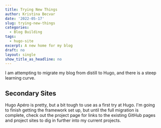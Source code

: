```yaml
---
title: Trying New Things
author: Kristina Becvar
date: '2022-05-17'
slug: trying-new-things
categories:
  - Blog Building
tags:
  - hugo-site
excerpt: A new home for my blog
draft: no
layout: single
show_title_as_headline: no
---
```


I am attempting to migrate my blog from distill to Hugo, and there is a steep learning curve.

## Secondary Sites

Hugo Apéro is pretty, but a bit tough to use as a first try at Hugo. I'm going to finish getting the framework set up, but until the full migration is complete, check out the project page for links to the existing GitHub pages and project sites to dig in further into my current projects.
